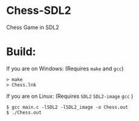 # Chess-SDL2
Chess Game in SDL2

# Build:
If you are on Windows: (Requires `make` and `gcc`)
```
> make
> Chess.lnk
```
If you are on Linux: (Requires `SDL2` `SDL2-image` `gcc` )
```
$ gcc main.c -lSDL2 -lSDL2_image -o Chess.out
$ ./Chess.out
```

